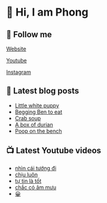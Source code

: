 # 👋 Hi, I am Phong

## 🔗 Follow me

[Website](https://phongever.xyz "Website")

[Youtube](https://www.youtube.com/@phongever "Youtube")

[Instagram](https://www.instagram.com/phongever "Instagram")

## 📝 Latest blog posts

<!-- BLOG-POST-LIST:START -->
- [Little white puppy](https://phongever.xyz/blog/little-white-puppy/)
- [Begging Ben to eat](https://phongever.xyz/blog/begging-ben-to-eat/)
- [Crab soup](https://phongever.xyz/blog/crab-soup/)
- [A box of durian](https://phongever.xyz/blog/a-box-of-durian/)
- [Poop on the bench](https://phongever.xyz/blog/poop-on-the-bench/)
<!-- BLOG-POST-LIST:END -->

## 📺 Latest Youtube videos

<!-- YOUTUBE-VIDEO-LIST:START -->
- [nhìn cái tướng đi](https://www.youtube.com/shorts/hLfzYnfzEd4)
- [chịu luôn](https://www.youtube.com/shorts/uPBgAdSKiBU)
- [tự tin là tốt](https://www.youtube.com/shorts/8hr9dYrudEY)
- [chắc có âm mưu](https://www.youtube.com/shorts/uwbsyN6qQHI)
- [😀](https://www.youtube.com/shorts/GL2VTlL0_nM)
<!-- YOUTUBE-VIDEO-LIST:END -->
